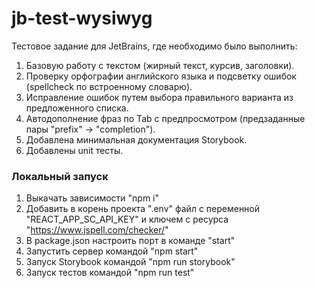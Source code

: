 # jb-test-wysiwyg

Тестовое задание для JetBrains, где необходимо было выполнить:

1. Базовую работу с текстом (жирный текст, курсив, заголовки).
2. Проверку орфографии английского языка и подсветку ошибок (spellcheck по встроенному
   словарю).
3. Исправление ошибок путем выбора правильного варианта из предложенного списка.
4. Автодополнение фраз по Tab с предпросмотром (предзаданные пары "prefix" -> "completion").
5. Добавлена минимальная документация Storybook.
6. Добавлены unit тесты.

### Локальный запуск

1. Выкачать зависимости "npm i"
2. Добавить в корень проекта ".env" файл с переменной "REACT_APP_SC_API_KEY" и ключем с ресурса "https://www.jspell.com/checker/"
3. В package.json настроить порт в команде "start"
4. Запустить сервер командой "npm start"
5. Запуск Storybook командой "npm run storybook"
6. Запуск тестов командой "npm run test"